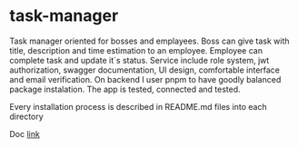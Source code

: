 # task-manager
Task manager oriented for bosses and emplayees. 
Boss can give task with title, description and time estimation to an employee. Employee can complete task and update it`s status. Service include role system, jwt authorization, swagger documentation, UI design, comfortable interface and email verification. On backend I user pnpm to have goodly balanced package instalation. The app is tested, connected and tested.

Every installation process is described in README.md files into each directory

Doc [link](https://docs.google.com/document/d/1tW4TKvarDqdJSMbu4js2kcMqfYrLRCEkLAhtcZ1wVD0/edit#heading=h.k57aj13un2t)

